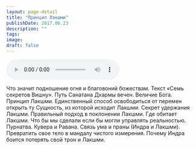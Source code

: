 ```yaml
---
layout: page-detail
title: "Принцип Лакшми"
publishDate: 2017.06.23
description: ""
tags:
image:
draft: false
---
```


<audio title="2017.06.23 - Принцип Лакшми.mp3" src="https://filer-api.advayta.org/v1.0/public/files/74095" controls=""></audio>

 Что значит подношение огня и благовоний божествам. Текст «Семь секретов Вишну». Путь Санатана Дхармы вечен. Величие Бога. Принцип Лакшми. Единственный способ освободиться от перемен открыть ту Сущность, из которой исходит Лакшми. Секрет удержания Лакшми. Правильный подход в поклонении Лакшми. Где обитает Лакшми. Что бы мы сделали если бы могли управлять реальностью. Пурнатва. Кувера и Равана. Связь ума и праны (Индра и Лакшми). Превратить свое тело в мандалу чистого измерения. Почему Индра боится потерять свой трон и Лакшми. 

  
